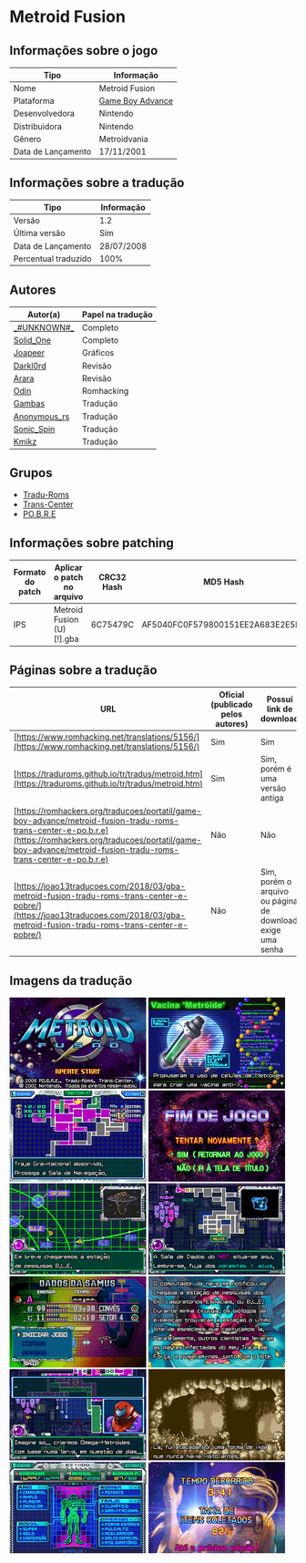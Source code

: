 # Metroid Fusion

## Informações sobre o jogo

| Tipo | Informação |
| ----------- | ----------- |
| Nome | Metroid Fusion |
| Plataforma | [Game Boy Advance](../) |
| Desenvolvedora | Nintendo |
| Distribuidora | Nintendo |
| Gênero | Metroidvania |
| Data de Lançamento | 17/11/2001 |

## Informações sobre a tradução

| Tipo | Informação |
| ----------- | ----------- |
| Versão | 1\.2 |
| Última versão | Sim |
| Data de Lançamento | 28/07/2008 |
| Percentual traduzido | 100% |

## Autores

| Autor(a) | Papel na tradução |
| ----------- | ----------- |
| [\_\#UNKNOWN\#\_](../../../autores/unknown/) | Completo |
| [Solid\_One](../../../autores/solid_one/) | Completo |
| [Joapeer](../../../autores/joapeer/) | Gráficos |
| [Darkl0rd](../../../autores/darkl0rd/) | Revisão |
| [Arara](../../../autores/arara/) | Revisão |
| [Odin](../../../autores/odin/) | Romhacking |
| [Gambas](../../../autores/gambas/) | Tradução |
| [Anonymous\_rs](../../../autores/anonymous_rs/) | Tradução |
| [Sonic\_Spin](../../../autores/sonic_spin/) | Tradução |
| [Kmikz](../../../autores/kmikz/) | Tradução |

## Grupos

* [Tradu\-Roms](../../../grupos/tradu-roms/)
* [Trans\-Center](../../../grupos/trans-center/)
* [PO\.B\.R\.E](../../../grupos/pobre/)

## Informações sobre patching

| Formato do patch | Aplicar o patch no arquivo | CRC32 Hash | MD5 Hash |
| ----------- | ----------- | ----------- | ----------- |
| IPS | Metroid Fusion \(U\) \[\!\]\.gba | 6C75479C | AF5040FC0F579800151EE2A683E2E5B5 |

## Páginas sobre a tradução

| URL | Oficial (publicado pelos autores) | Possuí link de download |
| ----------- | ----------- | ----------- |
| [https://www.romhacking.net/translations/5156/](https://www.romhacking.net/translations/5156/) | Sim | Sim |
| [https://traduroms.github.io/tr/tradus/metroid.htm](https://traduroms.github.io/tr/tradus/metroid.htm) | Sim | Sim, porém é uma versão antiga |
| [https://romhackers.org/traducoes/portatil/game-boy-advance/metroid-fusion-tradu-roms-trans-center-e-po.b.r.e](https://romhackers.org/traducoes/portatil/game-boy-advance/metroid-fusion-tradu-roms-trans-center-e-po.b.r.e) | Não | Não |
| [https://joao13traducoes.com/2018/03/gba-metroid-fusion-tradu-roms-trans-center-e-pobre/](https://joao13traducoes.com/2018/03/gba-metroid-fusion-tradu-roms-trans-center-e-pobre/) | Não | Sim, porém o arquivo ou página de download exige uma senha |

## Imagens da tradução

![Imagem de exemplo da tradução 1](1.png)
![Imagem de exemplo da tradução 2](10.png)
![Imagem de exemplo da tradução 3](11.png)
![Imagem de exemplo da tradução 4](12.png)
![Imagem de exemplo da tradução 5](2.png)
![Imagem de exemplo da tradução 6](3.png)
![Imagem de exemplo da tradução 7](4.png)
![Imagem de exemplo da tradução 8](5.png)
![Imagem de exemplo da tradução 9](6.png)
![Imagem de exemplo da tradução 10](7.png)
![Imagem de exemplo da tradução 11](8.png)
![Imagem de exemplo da tradução 12](9.png)